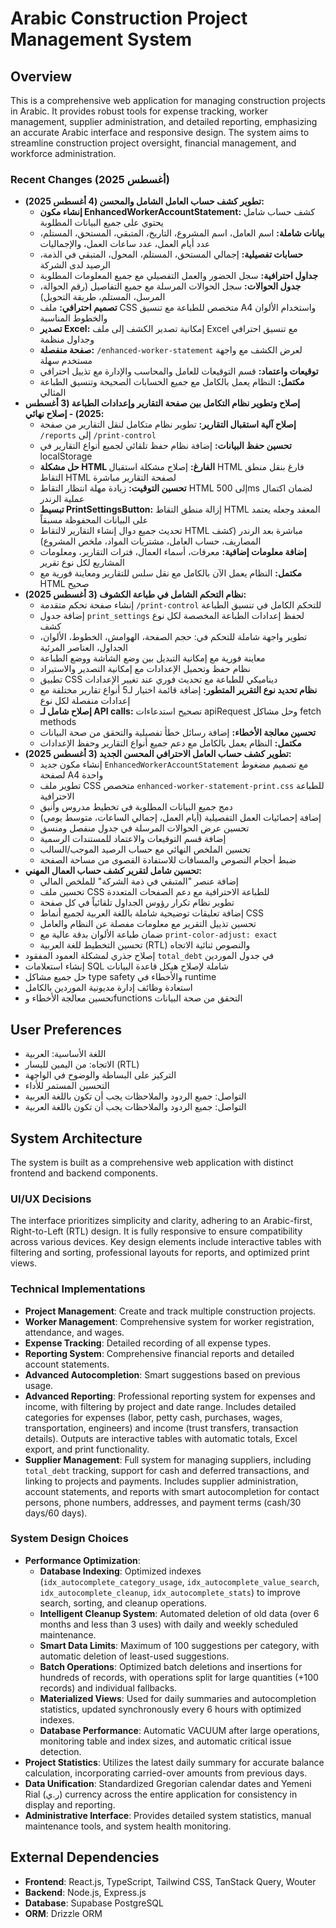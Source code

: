 # Arabic Construction Project Management System

## Overview
This is a comprehensive web application for managing construction projects in Arabic. It provides robust tools for expense tracking, worker management, supplier administration, and detailed reporting, emphasizing an accurate Arabic interface and responsive design. The system aims to streamline construction project oversight, financial management, and workforce administration.

### Recent Changes (أغسطس 2025)
- **تطوير كشف حساب العامل الشامل والمحسن (4 أغسطس 2025):**
  - **إنشاء مكون EnhancedWorkerAccountStatement:** كشف حساب شامل يحتوي على جميع البيانات المطلوبة
  - **بيانات شاملة:** اسم العامل، اسم المشروع، التاريخ، المتبقي، المستحق، المستلم، عدد أيام العمل، عدد ساعات العمل، والإجماليات
  - **حسابات تفصيلية:** إجمالي المستحق، المستلم، المحول، المتبقي في الذمة، الرصيد لدى الشركة
  - **جداول احترافية:** سجل الحضور والعمل التفصيلي مع جميع المعلومات المطلوبة
  - **جدول الحوالات:** سجل الحوالات المرسلة مع جميع التفاصيل (رقم الحوالة، المرسل، المستلم، طريقة التحويل)
  - **تصميم احترافي:** ملف CSS متخصص للطباعة مع تنسيق A4 واستخدام الألوان والخطوط المناسبة
  - **تصدير Excel:** إمكانية تصدير الكشف إلى ملف Excel مع تنسيق احترافي وجداول منظمة
  - **صفحة منفصلة:** `/enhanced-worker-statement` لعرض الكشف مع واجهة مستخدم سهلة
  - **توقيعات واعتماد:** قسم التوقيعات للعامل والمحاسب والإدارة مع تذييل احترافي
  - **مكتمل:** النظام يعمل بالكامل مع جميع الحسابات الصحيحة وتنسيق الطباعة المثالي
- **إصلاح وتطوير نظام التكامل بين صفحة التقارير وإعدادات الطباعة (3 أغسطس 2025) - إصلاح نهائي:**
  - **إصلاح آلية استقبال التقارير:** تطوير نظام متكامل لنقل التقارير من صفحة `/reports` إلى `/print-control`
  - **تحسين حفظ البيانات:** إضافة نظام حفظ تلقائي لجميع أنواع التقارير في localStorage
  - **حل مشكلة HTML الفارغ:** إصلاح مشكلة استقبال HTML فارغ بنقل منطق التقاط HTML لصفحة التقارير مباشرة
  - **تحسين التوقيت:** زيادة مهلة انتظار التقاط HTML إلى 500ms لضمان اكتمال عملية الرندر
  - **تبسيط PrintSettingsButton:** إزالة منطق التقاط HTML المعقد وجعله يعتمد على البيانات المحفوظة مسبقاً
  - تحديث جميع دوال إنشاء التقارير لالتقاط HTML مباشرة بعد الرندر (كشف المصاريف، حساب العامل، مشتريات المواد، ملخص المشروع)
  - **إضافة معلومات إضافية:** معرفات، أسماء العمال، فترات التقارير، ومعلومات المشاريع لكل نوع تقرير
  - **مكتمل:** النظام يعمل الآن بالكامل مع نقل سلس للتقارير ومعاينة فورية مع HTML صحيح
- **نظام التحكم الشامل في طباعة الكشوف (3 أغسطس 2025):**
  - إنشاء صفحة تحكم متقدمة `/print-control` للتحكم الكامل في تنسيق الطباعة
  - إضافة جدول `print_settings` لحفظ إعدادات الطباعة المخصصة لكل نوع كشف
  - تطوير واجهة شاملة للتحكم في: حجم الصفحة، الهوامش، الخطوط، الألوان، الجداول، العناصر المرئية
  - معاينة فورية مع إمكانية التبديل بين وضع الشاشة ووضع الطباعة
  - نظام حفظ وتحميل الإعدادات مع إمكانية التصدير والاستيراد
  - تطبيق CSS ديناميكي للطباعة مع تحديث فوري عند تغيير الإعدادات
  - **نظام تحديد نوع التقرير المتطور:** إضافة قائمة اختيار لـ5 أنواع تقارير مختلفة مع إعدادات منفصلة لكل نوع
  - **إصلاح شامل لـ API calls:** تصحيح استدعاءات apiRequest وحل مشاكل fetch methods
  - **تحسين معالجة الأخطاء:** إضافة رسائل خطأ تفصيلية والتحقق من صحة البيانات
  - **مكتمل:** النظام يعمل بالكامل مع دعم جميع أنواع التقارير وحفظ الإعدادات
- **تطوير كشف حساب العامل الاحترافي المحسن الجديد (3 أغسطس 2025):**
  - إنشاء مكون جديد `EnhancedWorkerAccountStatement` مع تصميم مضغوط لصفحة A4 واحدة
  - تطوير ملف CSS متخصص `enhanced-worker-statement-print.css` للطباعة الاحترافية
  - دمج جميع البيانات المطلوبة في تخطيط مدروس وأنيق
  - إضافة إحصائيات العمل التفصيلية (أيام العمل، إجمالي الساعات، متوسط يومي)
  - تحسين عرض الحوالات المرسلة في جدول منفصل ومنسق
  - إضافة قسم التوقيعات والاعتماد للمستندات الرسمية
  - تحسين الملخص النهائي مع حساب الرصيد الموجب/السالب
  - ضبط أحجام النصوص والمسافات للاستفادة القصوى من مساحة الصفحة
- **تحسين شامل لتقرير كشف حساب العمال المهني:**
  - إضافة عنصر "المتبقي في ذمة الشركة" للملخص المالي
  - تحسين ملف CSS للطباعة الاحترافية مع دعم الصفحات المتعددة
  - تطوير نظام تكرار رؤوس الجداول تلقائياً في كل صفحة
  - إضافة تعليقات توضيحية شاملة باللغة العربية لجميع أنماط CSS
  - تحسين تذييل التقرير مع معلومات مفصلة عن النظام والعامل
  - ضمان طباعة الألوان بدقة عالية مع `print-color-adjust: exact`
  - تحسين التخطيط للغة العربية (RTL) والنصوص ثنائية الاتجاه
- إصلاح جذري لمشكلة العمود المفقود `total_debt` في جدول الموردين
- إنشاء استعلامات SQL شاملة لإصلاح هيكل قاعدة البيانات
- حل جميع مشاكل type safety والأخطاء في runtime
- استعادة وظائف إدارة مديونية الموردين بالكامل
- تحسين معالجة الأخطاء وfunctions التحقق من صحة البيانات

## User Preferences
- اللغة الأساسية: العربية
- الاتجاه: من اليمين لليسار (RTL)
- التركيز على البساطة والوضوح في الواجهة
- التحسين المستمر للأداء
- التواصل: جميع الردود والملاحظات يجب أن تكون باللغة العربية
- التواصل: جميع الردود والملاحظات يجب أن تكون باللغة العربية

## System Architecture
The system is built as a comprehensive web application with distinct frontend and backend components.

### UI/UX Decisions
The interface prioritizes simplicity and clarity, adhering to an Arabic-first, Right-to-Left (RTL) design. It is fully responsive to ensure compatibility across various devices. Key design elements include interactive tables with filtering and sorting, professional layouts for reports, and optimized print views.

### Technical Implementations
- **Project Management**: Create and track multiple construction projects.
- **Worker Management**: Comprehensive system for worker registration, attendance, and wages.
- **Expense Tracking**: Detailed recording of all expense types.
- **Reporting System**: Comprehensive financial reports and detailed account statements.
- **Advanced Autocompletion**: Smart suggestions based on previous usage.
- **Advanced Reporting**: Professional reporting system for expenses and income, with filtering by project and date range. Includes detailed categories for expenses (labor, petty cash, purchases, wages, transportation, engineers) and income (trust transfers, transaction details). Outputs are interactive tables with automatic totals, Excel export, and print functionality.
- **Supplier Management**: Full system for managing suppliers, including `total_debt` tracking, support for cash and deferred transactions, and linking to projects and payments. Includes supplier administration, account statements, and reports with smart autocompletion for contact persons, phone numbers, addresses, and payment terms (cash/30 days/60 days).

### System Design Choices
- **Performance Optimization**:
    - **Database Indexing**: Optimized indexes (`idx_autocomplete_category_usage`, `idx_autocomplete_value_search`, `idx_autocomplete_cleanup`, `idx_autocomplete_stats`) to improve search, sorting, and cleanup operations.
    - **Intelligent Cleanup System**: Automated deletion of old data (over 6 months and less than 3 uses) with daily and weekly scheduled maintenance.
    - **Smart Data Limits**: Maximum of 100 suggestions per category, with automatic deletion of least-used suggestions.
    - **Batch Operations**: Optimized batch deletions and insertions for hundreds of records, with operations split for large quantities (+100 records) and individual fallbacks.
    - **Materialized Views**: Used for daily summaries and autocompletion statistics, updated synchronously every 6 hours with optimized indexes.
    - **Database Performance**: Automatic VACUUM after large operations, monitoring table and index sizes, and automatic critical issue detection.
- **Project Statistics**: Utilizes the latest daily summary for accurate balance calculation, incorporating carried-over amounts from previous days.
- **Data Unification**: Standardized Gregorian calendar dates and Yemeni Rial (ر.ي) currency across the entire application for consistency in display and reporting.
- **Administrative Interface**: Provides detailed system statistics, manual maintenance tools, and system health monitoring.

## External Dependencies
- **Frontend**: React.js, TypeScript, Tailwind CSS, TanStack Query, Wouter
- **Backend**: Node.js, Express.js
- **Database**: Supabase PostgreSQL
- **ORM**: Drizzle ORM